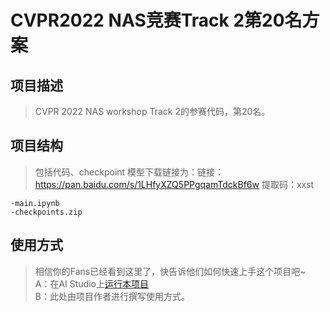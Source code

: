 # CVPR2022 NAS竞赛Track 2第20名方案

## 项目描述
> CVPR 2022 NAS workshop Track 2的参赛代码，第20名。

## 项目结构
> 包括代码、checkpoint
> 模型下载链接为：链接：https://pan.baidu.com/s/1LHfyXZQ5PPgqamTdckBf6w 
提取码：xxst
```
-main.ipynb 
-checkpoints.zip

```
## 使用方式
> 相信你的Fans已经看到这里了，快告诉他们如何快速上手这个项目吧~  
A：在AI Studio上[运行本项目](https://aistudio.baidu.com/aistudio/usercenter)  
B：此处由项目作者进行撰写使用方式。
